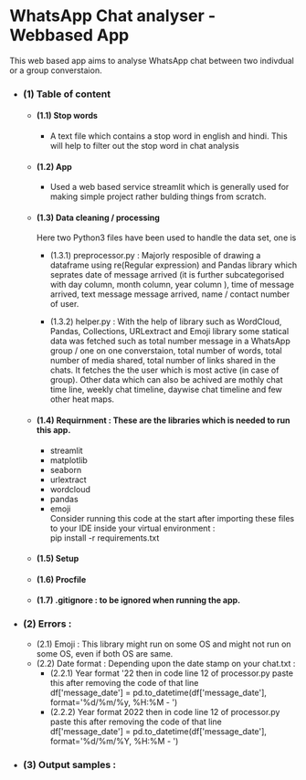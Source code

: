 # WhatsApp Chat analyser - Webbased App
This web based app aims to analyse WhatsApp chat between two indivdual or a group converstaion. 

- ### (1) Table of content



  - #### (1.1) Stop words
  
  
  
    - A text file which contains a stop word in english and hindi. This will help to filter out the stop word in chat analysis
   
   
   
  - #### (1.2) App
    - Used a web based service streamlit which is generally used for making simple project rather bulding things from scratch.
   
   
   
  - #### (1.3) Data cleaning / processing 
  
    Here two Python3 files have been used to handle the data set, one is
    
    - (1.3.1) preprocessor.py : Majorly resposible of drawing a dataframe using re(Regular expression) and Pandas library which seprates date of message arrived (it is further subcategorised with day column, month column, year column ), time of message arrived, text message message arrived, name / contact number of user.
    
    - (1.3.2) helper.py : With the help of library such as WordCloud, Pandas, Collections, URLextract and Emoji library some statical data was fetched such as total number message in a WhatsApp group / one on one converstaion, total number of words, total number of media shared, total number of links shared in the chats. It fetches the the user which is most active (in case of group). Other data which can also be achived are mothly chat time line, weekly chat timeline, daywise chat timeline and few other heat maps.
    
    
    
  -  #### (1.4) Requirnment : These are the libraries which is needed to run this app. 
     - streamlit 
     - matplotlib 
     - seaborn 
     - urlextract 
     - wordcloud 
     - pandas 
     - emoji <br />
    Consider running this code at the start after importing these files to your IDE inside your virtual environment : <br /> 
    pip install -r requirements.txt
    
    

  - #### (1.5) Setup
  
  
  
  - #### (1.6) Procfile
  
  
  
  - #### (1.7) .gitignore : to be ignored when running the app.
  
  
  
  
  
- ### (2) Errors :
    - (2.1) Emoji : This library might run on some OS and might not run on some OS, even if both OS are same.
    - (2.2) Date format : Depending upon the date stamp on your chat.txt : 
      - (2.2.1) Year format '22 then in code line 12 of processor.py paste this after removing the code of that line <br />
      df['message_date'] = pd.to_datetime(df['message_date'], format='%d/%m/%y, %H:%M - ')
      - (2.2.2) Year format 2022 then in code line 12 of processor.py paste this after removing the code of that line <br />
      df['message_date'] = pd.to_datetime(df['message_date'], format='%d/%m/%Y, %H:%M - ')
      
      
      
      
      
- ### (3) Output samples :
